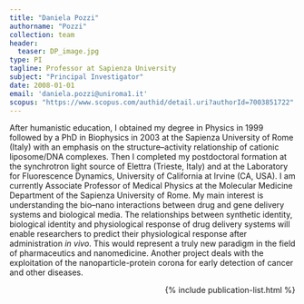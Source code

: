 ```yaml
---
title: "Daniela Pozzi"
authorname: "Pozzi"
collection: team
header: 
  teaser: DP_image.jpg
type: PI
tagline: Professor at Sapienza University
subject: "Principal Investigator"
date: 2008-01-01
email: 'daniela.pozzi@uniroma1.it'
scopus: "https://www.scopus.com/authid/detail.uri?authorId=7003851722"
---
```


<p align= "justify">

After humanistic education, I obtained my degree in Physics in 1999 followed by a PhD in Biophysics in 2003 at the Sapienza University of Rome (Italy) with an emphasis on the structure–activity relationship of cationic liposome/DNA complexes. Then I completed my postdoctoral formation at the synchrotron light source of Elettra (Trieste, Italy) and at the Laboratory for Fluorescence Dynamics, University of California at Irvine (CA, USA). I am currently Associate Professor of Medical Physics at the Molecular Medicine Department of the Sapienza University of Rome. My main interest is understanding the bio–nano interactions between drug and gene delivery systems and biological media. The relationships between synthetic identity, biological identity and physiological response of drug delivery systems will enable researchers to predict their physiological response after administration <em>in vivo</em>. This would represent a truly new paradigm in the field of pharmaceutics and nanomedicine. Another project deals with the exploitation of the nanoparticle-protein corona for early detection of cancer and other diseases.

<div style="text-align: right"> 

{% include publication-list.html %}

